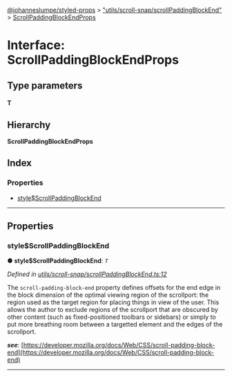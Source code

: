 [@johanneslumpe/styled-props](../README.md) > ["utils/scroll-snap/scrollPaddingBlockEnd"](../modules/_utils_scroll_snap_scrollpaddingblockend_.md) > [ScrollPaddingBlockEndProps](../interfaces/_utils_scroll_snap_scrollpaddingblockend_.scrollpaddingblockendprops.md)

# Interface: ScrollPaddingBlockEndProps

## Type parameters
#### T 
## Hierarchy

**ScrollPaddingBlockEndProps**

## Index

### Properties

* [style$ScrollPaddingBlockEnd](_utils_scroll_snap_scrollpaddingblockend_.scrollpaddingblockendprops.md#style_scrollpaddingblockend)

---

## Properties

<a id="style_scrollpaddingblockend"></a>

###  style$ScrollPaddingBlockEnd

**● style$ScrollPaddingBlockEnd**: *`T`*

*Defined in [utils/scroll-snap/scrollPaddingBlockEnd.ts:12](https://github.com/johanneslumpe/styled-props/blob/8e709f1/src/utils/scroll-snap/scrollPaddingBlockEnd.ts#L12)*

The `scroll-padding-block-end` property defines offsets for the end edge in the block dimension of the optimal viewing region of the scrollport: the region used as the target region for placing things in view of the user. This allows the author to exclude regions of the scrollport that are obscured by other content (such as fixed-positioned toolbars or sidebars) or simply to put more breathing room between a targetted element and the edges of the scrollport.

*__see__*: [https://developer.mozilla.org/docs/Web/CSS/scroll-padding-block-end](https://developer.mozilla.org/docs/Web/CSS/scroll-padding-block-end)

___

